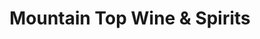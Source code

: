 ---
title: "Mountain Top Wine & Spirits"
url: /walden/mountain-top-wine-and-spirits/
shop: alcohol
---